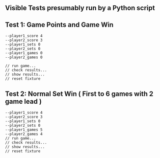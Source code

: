 ## Visible Tests presumably run by a Python script
## 
## Test 1: Game Points and Game Win
```
--player1_score 4
--player2_score 3
--player1_sets 0
--player2_sets 0
--player1_games 0
--player2_games 0

// run game...
// check results...
// show results...
// reset fixture
```

## Test 2: Normal Set Win ( First to 6 games with 2 game lead )
```
--player1_score 4
--player2_score 3
--player1_sets 0
--player2_sets 0
--player1_games 5
--player2_games 4
// run game...
// check results...
// show results...
// reset fixture
```

